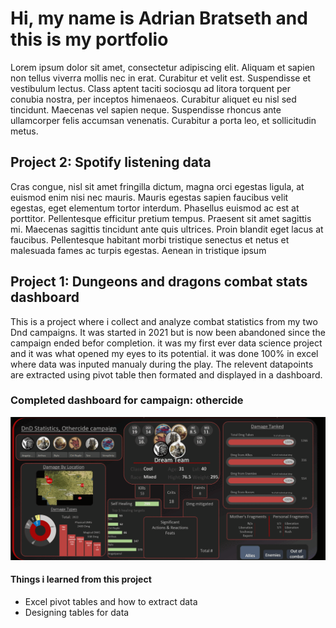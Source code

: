 
# Hi, my name is Adrian Bratseth and this is my portfolio
Lorem ipsum dolor sit amet, consectetur adipiscing elit. Aliquam et sapien non tellus viverra mollis nec in erat. Curabitur et velit est. Suspendisse et vestibulum lectus. Class aptent taciti sociosqu ad litora torquent per conubia nostra, per inceptos himenaeos. Curabitur aliquet eu nisl sed tincidunt. Maecenas vel sapien neque. Suspendisse rhoncus ante ullamcorper felis accumsan venenatis. Curabitur a porta leo, et sollicitudin metus.

## Project 2: Spotify listening data
Cras congue, nisl sit amet fringilla dictum, magna orci egestas ligula, at euismod enim nisi nec mauris. Mauris egestas sapien faucibus velit egestas, eget elementum tortor interdum. Phasellus euismod ac est at porttitor. Pellentesque efficitur pretium tempus. Praesent sit amet sagittis mi. Maecenas sagittis tincidunt ante quis ultrices. Proin blandit eget lacus at faucibus. Pellentesque habitant morbi tristique senectus et netus et malesuada fames ac turpis egestas. Aenean in tristique ipsum
## Project 1: Dungeons and dragons combat stats dashboard
This is a project where i collect and analyze combat statistics from my two Dnd campaigns. It was started in 2021 but is now been abandoned since the campaign ended befor completion. it was my first ever data science project and it was what opened my eyes to its potential.
it was done 100% in excel where data was inputed manualy during the play. The relevent datapoints are extracted using pivot table then formated and displayed in a dashboard.
### Completed dashboard for campaign: othercide
![This gif is broken](https://github.com/A-Bratseth/DnD_combat_statistics/blob/main/Dashboard_animated.gif)
#### Things i learned from this project
* Excel pivot tables and how to extract data
* Designing tables for data
